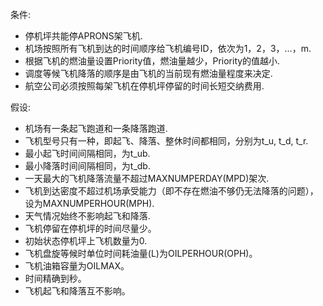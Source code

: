 条件:

* 停机坪共能停APRONS架飞机.
* 机场按照所有飞机到达的时间顺序给飞机编号ID，依次为1，2，3，…，m.
* 根据飞机的燃油量设置Priority值，燃油量越少，Priority的值越小.
* 调度等候飞机降落的顺序是由飞机的当前现有燃油量程度来决定.
* 航空公司必须按照每架飞机在停机坪停留的时间长短交纳费用.

假设:

* 机场有一条起飞跑道和一条降落跑道.
* 飞机型号只有一种，即起飞、降落、整休时间都相同，分别为t\_u, t\_d, t\_r.
* 最小起飞时间间隔相同，为t\_ub.
* 最小降落时间间隔相同，为t\_db.
* 一天最大的飞机降落流量不超过MAXNUMPERDAY(MPD)架次.
* 飞机到达密度不超过机场承受能力（即不存在燃油不够仍无法降落的问题），设为MAXNUMPERHOUR(MPH).
* 天气情况始终不影响起飞和降落.
* 飞机停留在停机坪的时间尽量少。
* 初始状态停机坪上飞机数量为0.
* 飞机盘旋等候时单位时间耗油量(L)为OILPERHOUR(OPH)。
* 飞机油箱容量为OILMAX。
* 时间精确到秒。
* 飞机起飞和降落互不影响。
